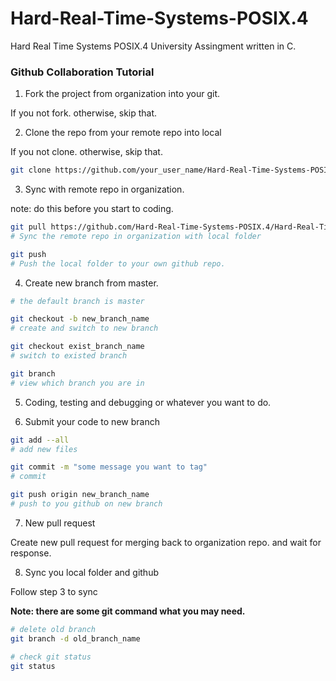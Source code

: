 # Hard-Real-Time-Systems-POSIX.4
Hard Real Time Systems POSIX.4 University Assingment written in C.

### Github Collaboration Tutorial

1. Fork the project from organization into your git.

  If you not fork. otherwise, skip that.

2. Clone the repo from your remote repo into local

  If you not clone. otherwise, skip that.

  ```sh
  git clone https://github.com/your_user_name/Hard-Real-Time-Systems-POSIX.4.git
  ```

3. Sync with remote repo in organization.

  note: do this before you start to coding.

  ```sh
  git pull https://github.com/Hard-Real-Time-Systems-POSIX.4/Hard-Real-Time-Systems-POSIX.4.git master
  # Sync the remote repo in organization with local folder

  git push
  # Push the local folder to your own github repo.
  ```

4. Create new branch from master.
  ```sh
  # the default branch is master

  git checkout -b new_branch_name
  # create and switch to new branch

  git checkout exist_branch_name
  # switch to existed branch

  git branch
  # view which branch you are in
  ```

5. Coding, testing and debugging or whatever you want to do.

6. Submit your code to new branch

  ```sh
  git add --all
  # add new files

  git commit -m "some message you want to tag"
  # commit

  git push origin new_branch_name
  # push to you github on new branch
  ```

7. New pull request

  Create new pull request for merging back to organization repo. and wait for response.

8. Sync you local folder and github

Follow step 3 to sync

__Note: there are some git command what you may need.__

  ```sh
  # delete old branch
  git branch -d old_branch_name

  # check git status
  git status
  ```
